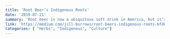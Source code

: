 ```yaml
---
title: 'Root Beer’s Indigenous Roots'
date: '2019-07-21'
summary: 'Root beer is now a ubiquitous soft drink in America, but it’s modern form is nothing like the original teas brewed by Indigenous peoples on the American continent. It’s loaded with sugar. It’s made with artificial flavoring. It’s much less of a medicine than it originally was made to be.'
link: 'https://medium.com/jill-burrows/root-beers-indigenous-roots-bfd6e8ba8de4'
categories: [ "Herbs", "Indigenous", "Culture"]
---
```

